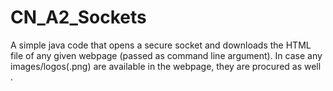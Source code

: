 # CN_A2_Sockets
A simple java code that opens a secure socket and downloads the HTML file of any given webpage (passed as command line argument). 
In case any images/logos(.png) are available in the webpage, they are procured as well .
